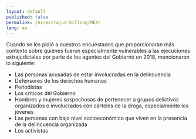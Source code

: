 ```yaml
---
layout: default
published: false
permalink: /es/extrajud-killing/MEX/
lang: es
---
```


Cuando se les pidió a nuestros encuestados que proporcionaran más contexto sobre quiénes fueron especialmente vulnerables a las ejecuciones extrajudiciales por parte de los agentes del Gobierno en 2018, mencionaron lo siguiente:
-	Las personas acusadas de estar involucradas en la delincuencia
-	Defensores de los derechos humanos
-	Periodistas
-	Los críticos del Gobierno
-	Hombres y mujeres sospechosos de pertenecer a grupos delictivos organizados o involucrados con cárteles de la droga, especialmente los jóvenes
-	Las personas con bajo nivel socioeconómico que viven en la presencia de la delincuencia organizada
-	Los activistas

